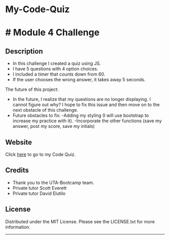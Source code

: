 # My-Code-Quiz

# # Module 4 Challenge


## Description
- In this challenge I created a quiz using JS.
- I have 5 questions with 4 option choices.
- I included a timer that counts down from 60.
- If the user chooses the wrong answer, it takes away 5 seconds.

The future of this project:
- In the future, I realize that my questions are no longer displaying.  I cannot figure out why?  I hope to fix this issue and then move on to the next obstacle of this challenge.  
- Future obstacles to fix:
    -Adding my styling (I will use bootstrap to increase my practice with it).
    -Incorporate the other functions (save my answer, post my score, save my intials)

## Website 
Click [here](https://blksmk8483.github.io/My-Code-Quiz/) to go to my Code Quiz. 


## Credits
- Thank you to the UTA-Bootcamp team.
- Private tutor Scott Everett
- Private tutor David Elutilo

## License

Distributed under the MIT License. Please see the LICENSE.txt for more information.

---
